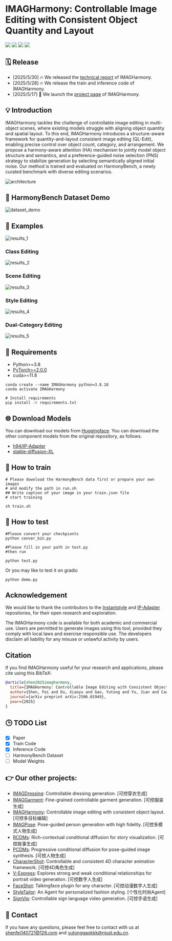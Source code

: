 # IMAGHarmony: Controllable Image Editing with Consistent Object Quantity and Layout



<a href='https://revive234.github.io/IMAGHarmony.github.io/'><img src='https://img.shields.io/badge/Project-Page-green'></a>
<a href='https://arxiv.org/pdf/2506.01949'><img src='https://img.shields.io/badge/Technique-Report-red'></a>
<a href='https://huggingface.co/kkkkggg/IMAGHarmony'><img src='https://img.shields.io/badge/%F0%9F%A4%97%20Hugging%20Face-Model-blue'></a>
<a href=''><img src='https://img.shields.io/badge/Dataset-HarmonyBench-orange'></a>



## 🗓️ Release
- [2025/5/30] 🔥 We released the [technical report](https://arxiv.org/pdf/2506.01949) of IMAGHarmony.
- [2025/5/28] 🔥 We release the train and inference code of IMAGHarmony.
- [2025/5/17] 🎉 We launch the [project page](https://revive234.github.io/IMAGHarmony.github.io/) of IMAGHarmony.








## 💡 Introduction
IMAGHarmony tackles the challenge of controllable image editing in multi-object scenes, where existing models struggle with aligning object quantity and spatial layout.
To this end, IMAGHarmony introduces a structure-aware framework for quantity-and-layout consistent image editing (QL-Edit), enabling precise control over object count, category, and arrangement.
We propose a harmony-aware attention (HA) mechanism to jointly model object structure and semantics, and a preference-guided noise selection (PNS) strategy to stabilize generation by selecting semantically aligned initial noise.
Our method is trained and evaluated on HarmonyBench, a newly curated benchmark with diverse editing scenarios.

![architecture](./assets/page1.png)

## 🚀 HarmonyBench Dataset Demo


![dataset_demo](./assets/bench.png)
## 🚀 Examples

![results_1](./assets/sotacomp.png)


### Class Editing
![results_2](./assets/class_editing.png)

### Scene Editing
![results_3](./assets/scene_editing.png)

### Style Editing
![results_4](./assets/style_editing.png)

### Dual-Category Editing
![results_5](./assets/page2.png)





## 🔧 Requirements

- Python>=3.8
- [PyTorch>=2.0.0](https://pytorch.org/)
- cuda>=11.8
```
conda create --name IMAGHarmony python=3.8.18
conda activate IMAGHarmony

# Install requirements
pip install -r requirements.txt
```
## 🌐 Download Models

You can download our models from [Huggingface](https://huggingface.co/kkkkggg/IMAGHarmony). You can download the other component models from the original repository, as follows.
- [h94/IP-Adapter](https://huggingface.co/h94/IP-Adapter)
- [stable-diffusion-XL](https://huggingface.co/stabilityai/stable-diffusion-xl-base-1.0)

## 🚀 How to train
```
# Please download the HarmonyBench data first or prepare your own images
# and modify the path in run.sh
## Write caption of your image in your train.json file 
# start training

sh train.sh
```
## 🚀 How to test
```
#Please convert your checkpionts
python conver_bin.py

#Please fill in your path in test.py
#then run

python test.py
```
Or you may like to test it on gradio
```
python demo.py
```


## Acknowledgement
We would like to thank the contributors to the [Instantstyle](https://github.com/instantX-research/InstantStyle) and [IP-Adapter](https://github.com/tencent-ailab/IP-Adapter) repositories, for their open research and exploration.

The IMAGHarmony code is available for both academic and commercial use. Users are permitted to generate images using this tool, provided they comply with local laws and exercise responsible use. The developers disclaim all liability for any misuse or unlawful activity by users.
## Citation
If you find IMAGHarmony useful for your research and applications, please cite using this BibTeX:

```bibtex
@article{shen2025imagharmony,
  title={IMAGHarmony: Controllable Image Editing with Consistent Object Quantity and Layout},
  author={Shen, Fei and Du, Xiaoyu and Gao, Yutong and Yu, Jian and Cao, Yushe and Lei, Xing and Tang, Jinhui},
  journal={arXiv preprint arXiv:2506.01949},
  year={2025}
}
```

## 🕒 TODO List
- [x] Paper
- [x] Train Code
- [x] Inference Code
- [ ] HarmonyBench Dataset
- [ ] Model Weights

## 👉 **Our other projects:**  
- [IMAGDressing](https://github.com/muzishen/IMAGDressing): Controllable dressing generation. [可控穿衣生成]
- [IMAGGarment](https://github.com/muzishen/IMAGGarment): Fine-grained controllable garment generation.  [可控服装生成]
- [IMAGHarmony](https://github.com/muzishen/IMAGHarmony): Controllable image editing with consistent object layout.  [可控多目标编辑]
- [IMAGPose](https://github.com/muzishen/IMAGPose): Pose-guided person generation with high fidelity.  [可控多模式人物生成]
- [RCDMs](https://github.com/muzishen/RCDMs): Rich-contextual conditional diffusion for story visualization.  [可控故事生成]
- [PCDMs](https://github.com/tencent-ailab/PCDMs): Progressive conditional diffusion for pose-guided image synthesis. [可控人物生成]
- [CharacterShot](https://github.com/Jeoyal/CharacterShot): Controllable and consistent 4D character animation framework. [可控4D角色生成]
- [V-Express](https://github.com/tencent-ailab/V-Express/): Explores strong and weak conditional relationships for portrait video generation. [可控数字人生成]
- [FaceShot](https://github.com/open-mmlab/FaceShot/): Talkingface plugin for any character. [可控动漫数字人生成]
- [StyleTailor](https://github.com/mahb-THU/StyleTailor): An Agent for personalized fashion styling. [个性化时尚Agent]
- [SignVip](https://github.com/umnooob/signvip/): Controllable sign language video generation. [可控手语生成]

## 📨 Contact
If you have any questions, please feel free to contact with us at shenfei140721@126.com and yutonggaokkk@njust.edu.cn.
